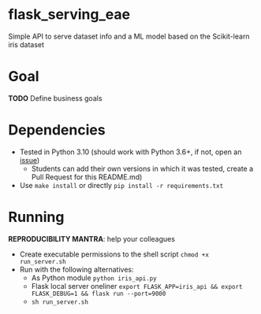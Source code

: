 # flask_serving_eae

Simple API to serve dataset info and a ML model based on the Scikit-learn iris dataset

# Goal

**TODO** Define business goals

# Dependencies

- Tested in Python 3.10 (should work with Python 3.6+, if not, open an [issue](https://github.com/icaromedeiros/flask_serving_eae/issues/new))
  - Students can add their own versions in which it was tested, create a Pull Request for this README.md)
- Use `make install` or directly `pip install -r requirements.txt`

# Running

**REPRODUCIBILITY MANTRA**: help your colleagues

- Create executable permissions to the shell script `chmod +x run_server.sh`
- Run with the following alternatives:
  - As Python module `python iris_api.py`
  - Flask local server oneliner `export FLASK_APP=iris_api && export FLASK_DEBUG=1 && flask run --port=9000`
  - `sh run_server.sh`